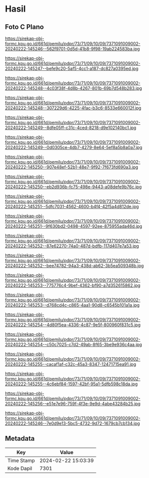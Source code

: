 # Hasil

## Foto C Plano

https://sirekap-obj-formc.kpu.go.id/661d/pemilu/pdpr/73/71/09/10/09/7371091009002-20240222-145246--562f9701-0d5d-41b8-9f98-19ab224583ba.jpg

https://sirekap-obj-formc.kpu.go.id/661d/pemilu/pdpr/73/71/09/10/09/7371091009002-20240222-145247--befe9c20-5af5-4cc1-a187-dc827a0395ed.jpg

https://sirekap-obj-formc.kpu.go.id/661d/pemilu/pdpr/73/71/09/10/09/7371091009002-20240222-145248--4c03f38f-4d8b-4267-801b-69b7d548b283.jpg

https://sirekap-obj-formc.kpu.go.id/661d/pemilu/pdpr/73/71/09/10/09/7371091009002-20240222-145248--307229d6-4225-4fac-b3c6-8533e660012f.jpg

https://sirekap-obj-formc.kpu.go.id/661d/pemilu/pdpr/73/71/09/10/09/7371091009002-20240222-145249--8dfe05ff-c31c-4ced-8218-d9e102140bc1.jpg

https://sirekap-obj-formc.kpu.go.id/661d/pemilu/pdpr/73/71/09/10/09/7371091009002-20240222-145249--0d0305ce-4db7-4279-8e64-5ef8a5b8a0a7.jpg

https://sirekap-obj-formc.kpu.go.id/661d/pemilu/pdpr/73/71/09/10/09/7371091009002-20240222-145250--907e48ef-52b1-48e7-9f92-7f673fd690a3.jpg

https://sirekap-obj-formc.kpu.go.id/661d/pemilu/pdpr/73/71/09/10/09/7371091009002-20240222-145250--eb2d936b-fc75-498e-9443-a08defe9b76c.jpg

https://sirekap-obj-formc.kpu.go.id/661d/pemilu/pdpr/73/71/09/10/09/7371091009002-20240222-145251--5dfc7031-4562-4600-b4f4-42f5a4d812de.jpg

https://sirekap-obj-formc.kpu.go.id/661d/pemilu/pdpr/73/71/09/10/09/7371091009002-20240222-145251--9f630bd2-0498-4597-92ee-875955ada46d.jpg

https://sirekap-obj-formc.kpu.go.id/661d/pemilu/pdpr/73/71/09/10/09/7371091009002-20240222-145252--87e62270-74a0-487d-bdfb-117d407e7a53.jpg

https://sirekap-obj-formc.kpu.go.id/661d/pemilu/pdpr/73/71/09/10/09/7371091009002-20240222-145252--bee74782-94a3-438d-ab62-3b5ea509348b.jpg

https://sirekap-obj-formc.kpu.go.id/661d/pemilu/pdpr/73/71/09/10/09/7371091009002-20240222-145253--775776c4-9bef-4362-bf90-a7d352615862.jpg

https://sirekap-obj-formc.kpu.go.id/661d/pemilu/pdpr/73/71/09/10/09/7371091009002-20240222-145253--d768cd4c-c865-4aa1-90d8-c6545b101a1a.jpg

https://sirekap-obj-formc.kpu.go.id/661d/pemilu/pdpr/73/71/09/10/09/7371091009002-20240222-145254--4d80f5ea-4336-4c87-9e5f-800960f831c5.jpg

https://sirekap-obj-formc.kpu.go.id/661d/pemilu/pdpr/73/71/09/10/09/7371091009002-20240222-145254--c50c7025-c7d2-49ab-8f65-3be9e936c4aa.jpg

https://sirekap-obj-formc.kpu.go.id/661d/pemilu/pdpr/73/71/09/10/09/7371091009002-20240222-145255--cacaf1af-c32c-45a3-8347-12471715ea91.jpg

https://sirekap-obj-formc.kpu.go.id/661d/pemilu/pdpr/73/71/09/10/09/7371091009002-20240222-145255--4c6ebf84-1597-42bf-95a1-5dfb598c18da.jpg

https://sirekap-obj-formc.kpu.go.id/661d/pemilu/pdpr/73/71/09/10/09/7371091009002-20240222-145256--e51e7e96-759f-4f3e-9e9d-4abe43284b25.jpg

https://sirekap-obj-formc.kpu.go.id/661d/pemilu/pdpr/73/71/09/10/09/7371091009002-20240222-145246--7e0d9e13-5bc5-4732-9d72-1679cb7cb134.jpg


## Metadata

| Key        | Value               |
| ---------- | ------------------- |
| Time Stamp | 2024-02-22 15:03:39 |
| Kode Dapil | 7301                |



